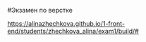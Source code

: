 #Экзамен по верстке

https://alinazhechkova.github.io/1-front-end/students/zhechkova_alina/exam1/build/#
